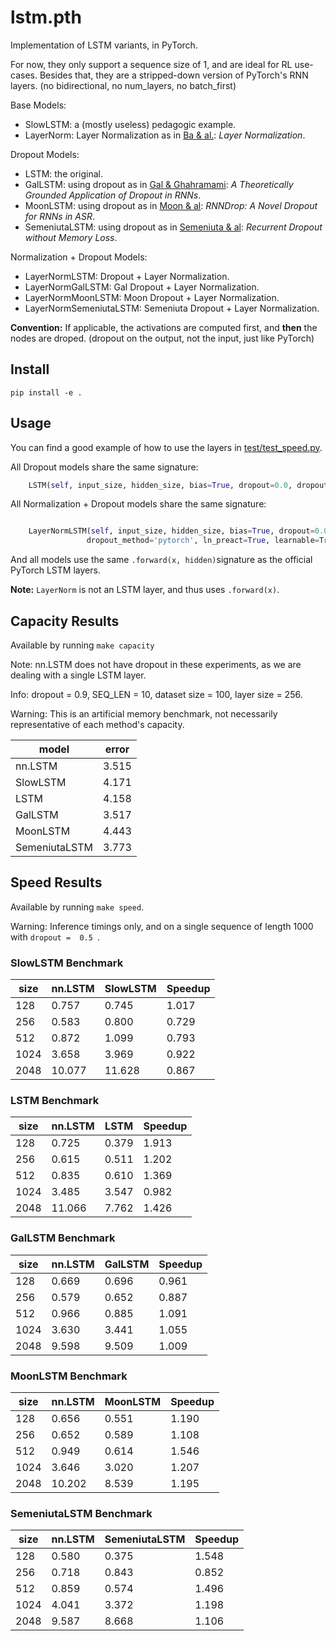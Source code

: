 # lstm.pth

Implementation of LSTM variants, in PyTorch. 

For now, they only support a sequence size of 1, and are ideal for RL use-cases. 
Besides that, they are a stripped-down version of PyTorch's RNN layers. 
(no bidirectional, no num_layers, no batch_first)

Base Models:

* SlowLSTM: a (mostly useless) pedagogic example.
* LayerNorm: Layer Normalization as in [Ba & al.](https://arxiv.org/pdf/1607.06450.pdf): *Layer Normalization*.

Dropout Models:

* LSTM: the original.
* GalLSTM: using dropout as in [Gal & Ghahramami](http://papers.nips.cc/paper/6241-a-theoretically-grounded-application-of-dropout-in-recurrent-neural-networks.pdf): *A Theoretically Grounded Application of Dropout in RNNs*.
* MoonLSTM: using dropout as in [Moon & al](https://www.stat.berkeley.edu/~tsmoon/files/Conference/asru2015.pdf): *RNNDrop: A Novel Dropout for RNNs in ASR*.
* SemeniutaLSTM: using dropout as in [Semeniuta & al](https://arxiv.org/pdf/1603.05118.pdf): *Recurrent Dropout without Memory Loss*.

Normalization + Dropout Models:

* LayerNormLSTM: Dropout + Layer Normalization.
* LayerNormGalLSTM: Gal Dropout + Layer Normalization.
* LayerNormMoonLSTM: Moon Dropout + Layer Normalization.
* LayerNormSemeniutaLSTM: Semeniuta Dropout + Layer Normalization.

**Convention:** If applicable, the activations are computed first, and **then** the nodes are droped. (dropout on the output, not the input, just like PyTorch)

## Install

`pip install -e .`

## Usage

You can find a good example of how to use the layers in [test/test_speed.py](./test/test_speed.py).

All Dropout models share the same signature:

```python
    LSTM(self, input_size, hidden_size, bias=True, dropout=0.0, dropout_method='pytorch')
```

All Normalization + Dropout models share the same signature:

```python

    LayerNormLSTM(self, input_size, hidden_size, bias=True, dropout=0.0, 
                 dropout_method='pytorch', ln_preact=True, learnable=True):
```

And all models use the same `.forward(x, hidden)`signature as the official PyTorch LSTM layers.

**Note:** `LayerNorm` is not an LSTM layer, and thus uses `.forward(x)`.

## Capacity Results

Available by running `make capacity`

Note: nn.LSTM does not have dropout in these experiments, as we are dealing with a single LSTM layer.

Info: dropout =  0.9, SEQ_LEN =  10, dataset size =  100, layer size =  256.

Warning: This is an artificial memory benchmark, not necessarily representative of each method's capacity.
 
model          |         error
---------------|--------------
nn.LSTM        | 3.515
SlowLSTM       | 4.171
LSTM           | 4.158
GalLSTM        | 3.517
MoonLSTM       | 4.443
SemeniutaLSTM  | 3.773

## Speed Results

Available by running `make speed`.

Warning: Inference timings only, and on a single sequence of length 1000  with `dropout =  0.5 `.

###  SlowLSTM  Benchmark 
 
 
size   | nn.LSTM   |  SlowLSTM  | Speedup
-------|-----------|------------|--------
128    | 0.757     | 0.745      | 1.017
256    | 0.583     | 0.800      | 0.729
512    | 0.872     | 1.099      | 0.793
1024    | 3.658     | 3.969      | 0.922
2048    | 10.077     | 11.628      | 0.867
 
###  LSTM  Benchmark 
 
size   | nn.LSTM   |  LSTM  | Speedup
-------|-----------|--------|--------
128    | 0.725     | 0.379  | 1.913
256    | 0.615     | 0.511  | 1.202
512    | 0.835     | 0.610  | 1.369
1024    | 3.485     | 3.547  | 0.982
2048    | 11.066     | 7.762  | 1.426
 
###  GalLSTM  Benchmark 
 
size   | nn.LSTM   |  GalLSTM  | Speedup
-------|-----------|-----------|--------
128    | 0.669     | 0.696     | 0.961
256    | 0.579     | 0.652     | 0.887
512    | 0.966     | 0.885     | 1.091
1024    | 3.630     | 3.441     | 1.055
2048    | 9.598     | 9.509     | 1.009
 
###  MoonLSTM  Benchmark 
 
size   | nn.LSTM   |  MoonLSTM  | Speedup
-------|-----------|------------|--------
128    | 0.656     | 0.551      | 1.190
256    | 0.652     | 0.589      | 1.108
512    | 0.949     | 0.614      | 1.546
1024    | 3.646     | 3.020      | 1.207
2048    | 10.202     | 8.539      | 1.195
 
###  SemeniutaLSTM  Benchmark 
 
size   | nn.LSTM   |  SemeniutaLSTM  | Speedup
-------|-----------|-----------------|--------
128    | 0.580     | 0.375           | 1.548
256    | 0.718     | 0.843           | 0.852
512    | 0.859     | 0.574           | 1.496
1024    | 4.041     | 3.372           | 1.198
2048    | 9.587     | 8.668           | 1.106

